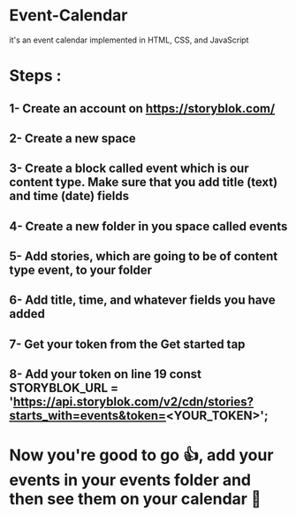 # Event-Calendar
it's an event calendar implemented in HTML, CSS, and JavaScript

# Steps :
## 1- Create an account on https://storyblok.com/
## 2- Create a new space 
## 3- Create a block called event which is our content type. Make sure that you add title (text) and time (date) fields 
## 4- Create a new folder in you space called events 
## 5- Add stories, which are going to be of content type event, to your folder
## 6- Add title, time, and whatever fields you have added
## 7- Get your token from the Get started tap 
## 8- Add your token on line 19  const STORYBLOK_URL = 'https://api.storyblok.com/v2/cdn/stories?starts_with=events&token=<YOUR_TOKEN>';

# Now you're good to go :thumbsup:, add your events in your events folder and then see them on your calendar :rocket:
